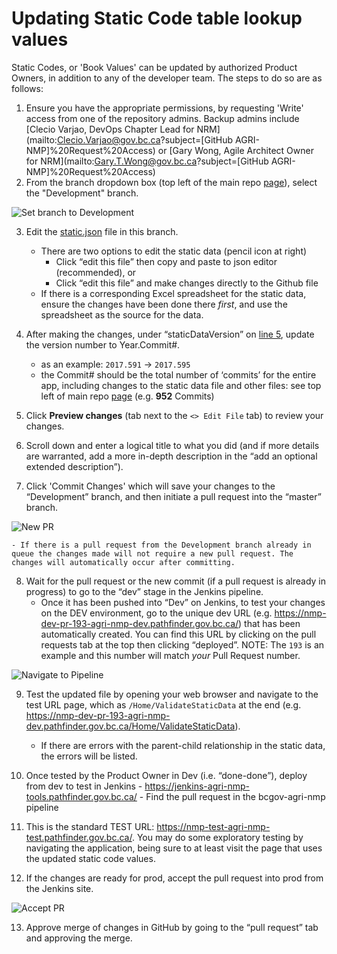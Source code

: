# Updating Static Code table lookup values

Static Codes, or 'Book Values' can be updated by authorized Product Owners, in addition to any of the developer team.  The steps to do so are as follows:

1. Ensure you have the appropriate permissions, by requesting 'Write' access from one of the repository admins.  Backup admins include [Clecio Varjao, DevOps Chapter Lead for NRM](mailto:Clecio.Varjao@gov.bc.ca?subject=[GitHub AGRI-NMP]%20Request%20Access) or [Gary Wong, Agile Architect Owner for NRM](mailto:Gary.T.Wong@gov.bc.ca?subject=[GitHub AGRI-NMP]%20Request%20Access)
2. From the branch dropdown box (top left of the main repo [page](https://github.com/bcgov/agri-nmp)), select the "Development" branch.

![Set branch to Development](https://gist.githubusercontent.com/garywong-bc/73db443ac647548ff26b2dded48e74f0/raw/315e1dccbcedf78f954242af91c86eb320c461d9/agri-nmp.static-code.1.png)

3. Edit the [static.json](https://github.com/bcgov/agri-nmp/blob/Development/app/Server/src/SERVERAPI/Data/static.json)  file in this branch.

    - There are two options to edit the static data (pencil icon at right)
        - Click “edit this file” then copy and paste to json editor (recommended), or
        - Click “edit this file” and make changes directly to the Github file
    - If there is a corresponding Excel spreadsheet for the static data, ensure the changes have been done there *first*, and use the spreadsheet as the source for the data.

4. After making the changes, under “staticDataVersion” on [line 5](https://github.com/bcgov/agri-nmp/blob/Development/app/Server/src/SERVERAPI/Data/static.json#L5), update the version number to Year.Commit#. 

    - as an example: `2017.591` -> `2017.595`
    - the Commit# should be the total number of ‘commits’ for the entire app, including changes to the static data file and other files: see top left of main repo [page](https://github.com/bcgov/agri-nmp) (e.g. **952** Commits)

5. Click **Preview changes** (tab next to the `<> Edit File` tab) to review your changes.
6. Scroll down and enter a logical title to what you did (and if more details are warranted, add a more in-depth description in the “add an optional extended description”).
7. Click 'Commit Changes' which will save your changes to the “Development” branch, and then initiate a pull request into the “master” branch.  

![New PR](https://gist.githubusercontent.com/garywong-bc/73db443ac647548ff26b2dded48e74f0/raw/315e1dccbcedf78f954242af91c86eb320c461d9/agri-nmp.static-code.2.png)

    - If there is a pull request from the Development branch already in queue the changes made will not require a new pull request. The changes will automatically occur after committing.  
8. Wait for the pull request or the new commit (if a pull request is already in progress) to go to the “dev” stage in the Jenkins pipeline.
    - Once it has been pushed into “Dev” on Jenkins, to test your changes on the DEV environment, go to the unique dev URL (e.g. https://nmp-dev-pr-193-agri-nmp-dev.pathfinder.gov.bc.ca/) that has been automatically created.   You can find this URL by clicking on the pull requests tab at the top then clicking “deployed”.  NOTE: The `193` is an example and this number will match *your* Pull Request number.

![Navigate to Pipeline](https://gist.githubusercontent.com/garywong-bc/73db443ac647548ff26b2dded48e74f0/raw/315e1dccbcedf78f954242af91c86eb320c461d9/agri-nmp.static-code.3.png)

9. Test the updated file by opening your web browser and navigate to the test URL page, which as `/Home/ValidateStaticData` at the end (e.g. https://nmp-dev-pr-193-agri-nmp-dev.pathfinder.gov.bc.ca/Home/ValidateStaticData).

    - If there are errors with the parent-child relationship in the static data, the errors will be listed.
10.	 Once tested by the Product Owner in Dev (i.e. “done-done”), deploy from dev to test in Jenkins 
    - https://jenkins-agri-nmp-tools.pathfinder.gov.bc.ca/
    - Find the pull request in the bcgov-agri-nmp pipeline
11.	This is the standard TEST URL: https://nmp-test-agri-nmp-test.pathfinder.gov.bc.ca/.  You may do some exploratory testing by navigating the application, being sure to at least visit the page that uses the updated static code values. 
12. If the changes are ready for prod, accept the pull request into prod from the Jenkins site. 

![Accept PR](https://gist.githubusercontent.com/garywong-bc/73db443ac647548ff26b2dded48e74f0/raw/315e1dccbcedf78f954242af91c86eb320c461d9/agri-nmp.static-code.4.png)

13. Approve merge of changes in GitHub by going to the “pull request” tab and approving the merge.

